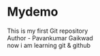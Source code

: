 # Mydemo
This is my first Git repository
<br>
Author - Pavankumar Gaikwad
<br>
now i am learning git & github
